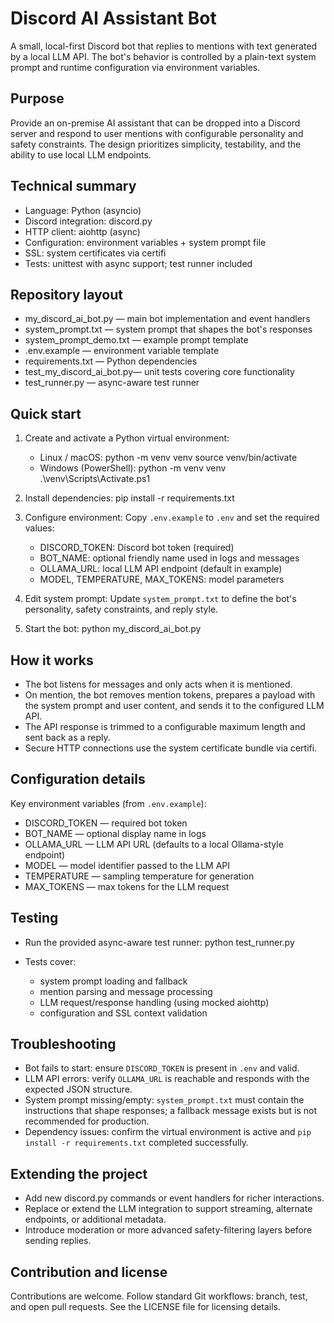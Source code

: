 # Discord AI Assistant Bot

A small, local-first Discord bot that replies to mentions with text generated by a local LLM API. The bot's behavior is controlled by a plain-text system prompt and runtime configuration via environment variables.

Purpose
-------
Provide an on-premise AI assistant that can be dropped into a Discord server and respond to user mentions with configurable personality and safety constraints. The design prioritizes simplicity, testability, and the ability to use local LLM endpoints.

Technical summary
-----------------
- Language: Python (asyncio)
- Discord integration: discord.py
- HTTP client: aiohttp (async)
- Configuration: environment variables + system prompt file
- SSL: system certificates via certifi
- Tests: unittest with async support; test runner included

Repository layout
-----------------
- my_discord_ai_bot.py     — main bot implementation and event handlers
- system_prompt.txt        — system prompt that shapes the bot's responses
- system_prompt_demo.txt   — example prompt template
- .env.example             — environment variable template
- requirements.txt         — Python dependencies
- test_my_discord_ai_bot.py— unit tests covering core functionality
- test_runner.py           — async-aware test runner

Quick start
-----------
1. Create and activate a Python virtual environment:
   - Linux / macOS:
     python -m venv venv
     source venv/bin/activate
   - Windows (PowerShell):
     python -m venv venv
     .\venv\Scripts\Activate.ps1

2. Install dependencies:
   pip install -r requirements.txt

3. Configure environment:
   Copy `.env.example` to `.env` and set the required values:
   - DISCORD_TOKEN: Discord bot token (required)
   - BOT_NAME: optional friendly name used in logs and messages
   - OLLAMA_URL: local LLM API endpoint (default in example)
   - MODEL, TEMPERATURE, MAX_TOKENS: model parameters

4. Edit system prompt:
   Update `system_prompt.txt` to define the bot's personality, safety constraints, and reply style.

5. Start the bot:
   python my_discord_ai_bot.py

How it works
------------
- The bot listens for messages and only acts when it is mentioned.
- On mention, the bot removes mention tokens, prepares a payload with the system prompt and user content, and sends it to the configured LLM API.
- The API response is trimmed to a configurable maximum length and sent back as a reply.
- Secure HTTP connections use the system certificate bundle via certifi.

Configuration details
---------------------
Key environment variables (from `.env.example`):
- DISCORD_TOKEN — required bot token
- BOT_NAME — optional display name in logs
- OLLAMA_URL — LLM API URL (defaults to a local Ollama-style endpoint)
- MODEL — model identifier passed to the LLM API
- TEMPERATURE — sampling temperature for generation
- MAX_TOKENS — max tokens for the LLM request

Testing
-------
- Run the provided async-aware test runner:
  python test_runner.py

- Tests cover:
  - system prompt loading and fallback
  - mention parsing and message processing
  - LLM request/response handling (using mocked aiohttp)
  - configuration and SSL context validation

Troubleshooting
---------------
- Bot fails to start: ensure `DISCORD_TOKEN` is present in `.env` and valid.
- LLM API errors: verify `OLLAMA_URL` is reachable and responds with the expected JSON structure.
- System prompt missing/empty: `system_prompt.txt` must contain the instructions that shape responses; a fallback message exists but is not recommended for production.
- Dependency issues: confirm the virtual environment is active and `pip install -r requirements.txt` completed successfully.

Extending the project
---------------------
- Add new discord.py commands or event handlers for richer interactions.
- Replace or extend the LLM integration to support streaming, alternate endpoints, or additional metadata.
- Introduce moderation or more advanced safety-filtering layers before sending replies.

Contribution and license
------------------------
Contributions are welcome. Follow standard Git workflows: branch, test, and open pull requests. See the LICENSE file for licensing details.

